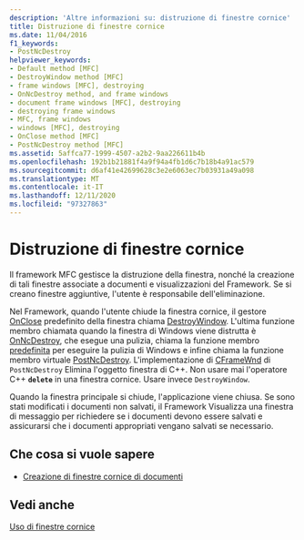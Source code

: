```yaml
---
description: 'Altre informazioni su: distruzione di finestre cornice'
title: Distruzione di finestre cornice
ms.date: 11/04/2016
f1_keywords:
- PostNcDestroy
helpviewer_keywords:
- Default method [MFC]
- DestroyWindow method [MFC]
- frame windows [MFC], destroying
- OnNcDestroy method, and frame windows
- document frame windows [MFC], destroying
- destroying frame windows
- MFC, frame windows
- windows [MFC], destroying
- OnClose method [MFC]
- PostNcDestroy method [MFC]
ms.assetid: 5affca77-1999-4507-a2b2-9aa226611b4b
ms.openlocfilehash: 192b1b21881f4a9f94a4fb1d6c7b18b4a91ac579
ms.sourcegitcommit: d6af41e42699628c3e2e6063ec7b03931a49a098
ms.translationtype: MT
ms.contentlocale: it-IT
ms.lasthandoff: 12/11/2020
ms.locfileid: "97327863"
---
```

# <a name="destroying-frame-windows"></a>Distruzione di finestre cornice

Il framework MFC gestisce la distruzione della finestra, nonché la creazione di tali finestre associate a documenti e visualizzazioni del Framework. Se si creano finestre aggiuntive, l'utente è responsabile dell'eliminazione.

Nel Framework, quando l'utente chiude la finestra cornice, il gestore [OnClose](reference/cwnd-class.md#onclose) predefinito della finestra chiama [DestroyWindow](reference/cwnd-class.md#destroywindow). L'ultima funzione membro chiamata quando la finestra di Windows viene distrutta è [OnNcDestroy](reference/cwnd-class.md#onncdestroy), che esegue una pulizia, chiama la funzione membro [predefinita](reference/cwnd-class.md#default) per eseguire la pulizia di Windows e infine chiama la funzione membro virtuale [PostNcDestroy](reference/cwnd-class.md#postncdestroy). L'implementazione di [CFrameWnd](reference/cframewnd-class.md) di `PostNcDestroy` Elimina l'oggetto finestra di C++. Non usare mai l'operatore C++ **`delete`** in una finestra cornice. Usare invece `DestroyWindow`.

Quando la finestra principale si chiude, l'applicazione viene chiusa. Se sono stati modificati i documenti non salvati, il Framework Visualizza una finestra di messaggio per richiedere se i documenti devono essere salvati e assicurarsi che i documenti appropriati vengano salvati se necessario.

## <a name="what-do-you-want-to-know-more-about"></a>Che cosa si vuole sapere

- [Creazione di finestre cornice di documenti](creating-document-frame-windows.md)

## <a name="see-also"></a>Vedi anche

[Uso di finestre cornice](using-frame-windows.md)
